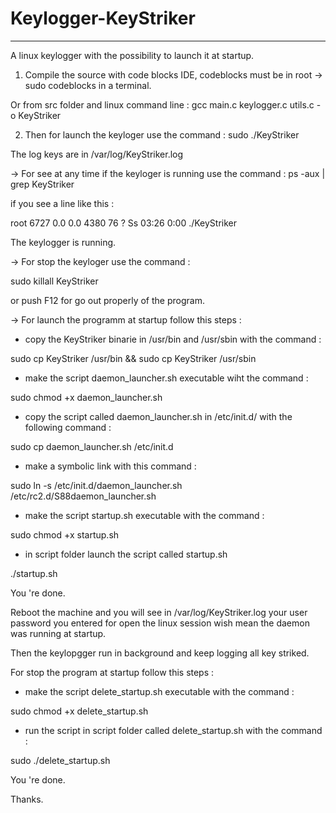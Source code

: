 # Keylogger-KeyStriker
---------------------
A linux keylogger with the possibility to launch it at startup.

1) Compile the source with code blocks IDE, codeblocks must be in root -> sudo codeblocks in a terminal.

Or from src folder and linux command line : gcc main.c keylogger.c utils.c -o KeyStriker

2) Then for launch the keyloger use the command : sudo ./KeyStriker

The log keys are in /var/log/KeyStriker.log

-> For see at any time if the keyloger is running use the command : ps -aux | grep KeyStriker

if you see a line like this :

root 6727 0.0 0.0 4380 76 ? Ss 03:26 0:00 ./KeyStriker

The keylogger is running.

-> For stop the keyloger use the command : 

sudo killall KeyStriker 

or push F12 for go out properly of the program.

-> For launch the programm at startup follow this steps :

- copy the KeyStriker binarie in /usr/bin and /usr/sbin with the command :

sudo cp KeyStriker /usr/bin && sudo cp KeyStriker /usr/sbin

- make the script daemon_launcher.sh executable wiht the command :

sudo chmod +x daemon_launcher.sh

- copy the script called daemon_launcher.sh in /etc/init.d/ with the following command :

sudo cp daemon_launcher.sh /etc/init.d

- make a symbolic link with this command :

sudo ln -s /etc/init.d/daemon_launcher.sh /etc/rc2.d/S88daemon_launcher.sh

- make the script startup.sh executable with the command :

sudo chmod +x startup.sh

- in script folder launch the script called startup.sh

./startup.sh

You 're done.

Reboot the machine and you will see in /var/log/KeyStriker.log your user password you entered for open the linux session wish mean the daemon was running at startup.

Then the keylopgger run in background and keep logging all key striked.

For stop the program at startup follow this steps :

- make the script delete_startup.sh executable with the command :

sudo chmod +x delete_startup.sh

- run the script in script folder called delete_startup.sh with the command :

sudo ./delete_startup.sh

You 're done.

Thanks.
